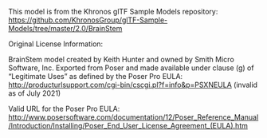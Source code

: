 
This model is from the Khronos glTF Sample Models repository:
	https://github.com/KhronosGroup/glTF-Sample-Models/tree/master/2.0/BrainStem


Original License Information:

BrainStem model created by Keith Hunter and owned by Smith Micro Software, Inc.
Exported from Poser and made available under clause (g) of “Legitimate Uses” as defined by the Poser Pro EULA:
	http://producturlsupport.com/cgi-bin/cscgi.pl?f=info&p=PSXNEULA (invalid as of July 2021)

Valid URL for the Poser Pro EULA: 
	http://www.posersoftware.com/documentation/12/Poser_Reference_Manual/Introduction/Installing/Poser_End_User_License_Agreement_(EULA).htm
	